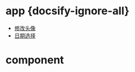 # app {docsify-ignore-all}
   * [修改头像](app/calendar.md) 
   * [日期选择](app/calendar.md)
    
# component
